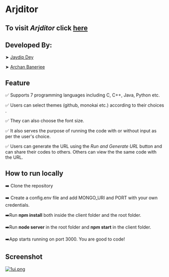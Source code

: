 # **Arjditor**
## To visit *Arjditor* click [here](https://arjditor.herokuapp.com/)


## **Developed By**:
 ➤ [Jaydip Dey](https://github.com/jaydip1235)

 ➤ [Archan Banerjee](https://github.com/ArchanJS)

 ## **Feature**
✅ Supports 7 programming languages including C, C++, Java, Python etc.

✅ Users can select themes (github, monokai etc.) according to their choices .

✅ They can also choose the font size.

✅ It also serves the purpose of running the code with or without input as per the user's choice.

✅ Users can generate the URL using the *Run and Generate URL* button and can share their codes to others. Others can view the the same code with the URL.
## **How to run locally**
➡️ Clone the repository

➡️ Create a config.env file and add MONGO_URI and PORT with your own credentials.

➡️Run **npm install** both inside the client folder and the root folder.

➡️Run **node server** in the root folder and **npm start** in the client folder.

➡️App starts running on port 3000. You are good to code!
## **Screenshot**
[![1ui.png](https://i.postimg.cc/vBG0Yz74/1ui.png)](https://postimg.cc/Z9D8j6Mm)
